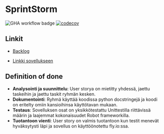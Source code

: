# SprintStorm

![GHA workflow badge](https://github.com/CristaHo/SprintStorm/workflows/Deployment%20pipeline/badge.svg) [![codecov](https://codecov.io/gh/CristaHo/SprintStorm/graph/badge.svg?token=6BU1UUYW1L)](https://codecov.io/gh/CristaHo/SprintStorm) 

## Linkit

- [Backlog](https://docs.google.com/spreadsheets/d/1_UPKSvpPwARfBbO4Sr8hy3jSV2ciP-_0rwK74gbhVyM/edit#gid=1)

- [Linkki sovellukseen](https://sprintstorm-withered-sun-7283.fly.dev/)

## Definition of done

- **Analysointi ja suunnittelu**: User storya on mietitty yhdessä, jaettu taskeihin ja jaettu taskit ryhmän kesken.
- **Dokumentointi**: Ryhmä käyttää koodissa python docstringejä ja koodi on eritelty omiin kansioihinsa käyttötavan mukaan.
- **Testaus**: Sovelluksen osat on yksikkötestattu Unittestilla riittävissä määrin ja laajemmat kokonaisuudet Robot frameworkilla.
- **Tuotantoon vienti**: User story on valmis tuotantoon kun testit menevät hyväksytysti läpi ja sovellus on käyttöönotettu fly.io:ssa.






